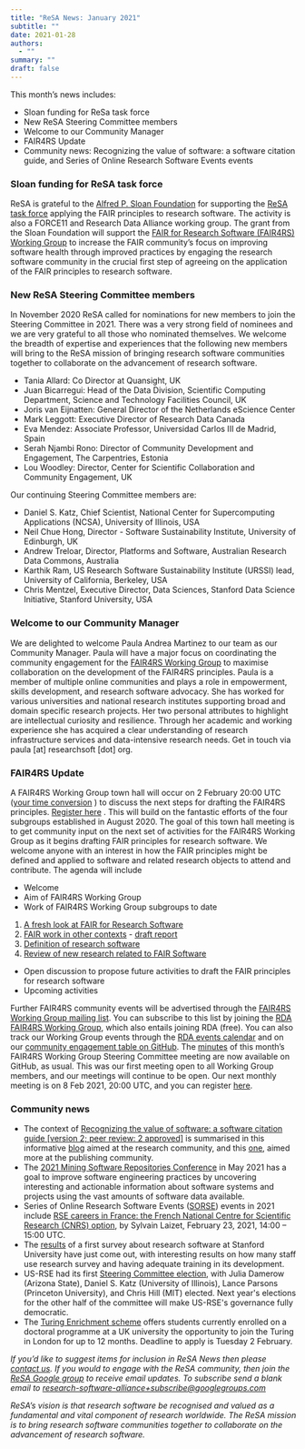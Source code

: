 ```yaml
---
title: "ReSA News: January 2021"
subtitle: ""
date: 2021-01-28
authors:
  - ""
summary: ""
draft: false
---
```


This month’s news includes:

* Sloan funding for ReSa task force
* New ReSA Steering Committee members
* Welcome to our Community Manager
* FAIR4RS Update
* Community news: Recognizing the value of software: a software citation guide, and Series of Online Research Software Events events

### Sloan funding for ReSA task force

ReSA is grateful to the [Alfred P. Sloan Foundation](https://sloan.org/) for supporting the [ReSA task force](/taskforces/) applying the FAIR principles to research software. The activity is also a FORCE11 and Research Data Alliance working group. The grant from the Sloan Foundation will support the [FAIR for Research Software (FAIR4RS) Working Group](https://www.rd-alliance.org/groups/fair-4-research-software-fair4rs-wg) to increase the FAIR community’s focus on improving software health through improved practices by engaging the research software community in the crucial first step of agreeing on the application of the FAIR principles to research software. 

### New ReSA Steering Committee members

In November 2020 ReSA called for nominations for new members to join the Steering Committee in 2021. There was a very strong field of nominees and we are very grateful to all those who nominated themselves. We welcome the breadth of expertise and experiences that the following new members will bring to the ReSA mission of bringing research software communities together to collaborate on the advancement of research software.

* Tania Allard: Co Director at Quansight, UK
* Juan Bicarregui: Head of the Data Division, Scientific Computing Department, Science and Technology Facilities Council, UK
* Joris van Eijnatten: General Director of the Netherlands eScience Center
* Mark Leggott: Executive Director of Research Data Canada 
* Eva Mendez: Associate Professor, Universidad Carlos III de Madrid, Spain
* Serah Njambi Rono: Director of Community Development and Engagement, The Carpentries, Estonia
* Lou Woodley: Director, Center for Scientific Collaboration and Community Engagement, UK 

Our continuing Steering Committee members are:
* Daniel S. Katz, Chief Scientist, National Center for Supercomputing Applications (NCSA), University of Illinois, USA
* Neil Chue Hong, Director - Software Sustainability Institute, University of Edinburgh, UK
* Andrew Treloar, Director, Platforms and Software, Australian Research Data Commons, Australia
* Karthik Ram, US Research Software Sustainability Institute (URSSI) lead, University of California, Berkeley, USA 
* Chris Mentzel, Executive Director, Data Sciences, Stanford Data Science Initiative, Stanford University, USA

### Welcome to our Community Manager

We are delighted to welcome Paula Andrea Martinez to our team as our Community Manager. Paula will have a major focus on coordinating the community engagement for the [FAIR4RS Working Group](https://www.rd-alliance.org/groups/fair-4-research-software-fair4rs-wg)  to maximise collaboration on the development of the FAIR4RS principles. Paula is a member of multiple online communities and plays a role in empowerment, skills development, and research software advocacy. She has worked for various universities and national research institutes supporting broad and domain specific research projects. Her two personal attributes to highlight are intellectual curiosity and resilience. Through her academic and working experience she has acquired a clear understanding of research infrastructure services and data-intensive research needs. Get in touch via paula [at] researchsoft [dot] org.

### FAIR4RS Update

A FAIR4RS Working Group town hall will occur on 2 February 20:00 UTC ([your time conversion](https://www.timeanddate.com/worldclock/fixedtime.html?msg=FAIR4RS+WG+webinar&iso=20210202T20&p1=1440&ah=1) ) to discuss the next steps for drafting the FAIR4RS principles. [Register here](https://zoom.us/meeting/register/tJwvdu6ppjMuGNEbw1Br7haKD3svfpwv_ztS) 
. This will build on the fantastic efforts of the four subgroups established in August 2020.
The goal of this town hall meeting is to get community input on the next set of activities for the FAIR4RS Working Group as it begins drafting FAIR principles for research software. We welcome anyone with an interest in how the FAIR principles might be defined and applied to software and related research objects to attend and contribute.
The agenda will include
* Welcome
* Aim of FAIR4RS Working Group
* Work of FAIR4RS Working Group subgroups to date
1. [A fresh look at FAIR for Research Software ](https://docs.google.com/document/d/1TVgQtOBojRl4fvb1kJwXPJOhdohkAWOiu4IV62VJwYg/edit) 
2. [FAIR work in other contexts](https://docs.google.com/document/d/19bPzMNv8UDXJftFadg_1BEucBhZKsZHoOxeT-3sudlM/edit)  - [draft report](https://docs.google.com/document/d/1zPjeJgVKg4q1nEYTxRJIas2w3MYYlUVOnjUtJRLp7QI/edit) 
3. [Definition of research software](https://docs.google.com/document/d/1PvYiYJxd7-vrmTusTvS8fYp47Wu6v-c_XMu-LjIBKio/edit) 
4. [Review of new research related to FAIR Software  ](https://docs.google.com/document/d/1lZHWh_WiiDtvoozELt9YgIp-mA2EzevD-D3soKwdKsA/edit) 
* Open discussion to propose future activities to draft the FAIR principles for research software
* Upcoming activities

Further FAIR4RS community events will be advertised through the [FAIR4RS Working Group mailing list](https://www.rd-alliance.org/node/69317/posts). You can subscribe to this list by joining the [RDA FAIR4RS Working Group](https://www.rd-alliance.org/groups/fair-4-research-software-fair4rs-wg), which also entails joining RDA (free). You can also track our Working Group events through the [RDA events calendar](https://www.rd-alliance.org/node/69317/events) and on our [community engagement table on GitHub](https://github.com/force11/FAIR4RS/blob/master/CommunityEngagement.md).
The [minutes](https://github.com/force11/FAIR4RS/blob/master/meetings/2021/2021-01-11-Minutes.md)  of this month’s FAIR4RS Working Group Steering Committee meeting are now available on GitHub, as usual. This was our first meeting open to all Working Group members, and our meetings will continue to be open. Our next monthly meeting is on 8 Feb 2021, 20:00 UTC, and you can register [here](https://zoom.us/meeting/register/tJwscOmvpjkoGtOiVo5-qotvzRN6qeZWYCu7).

### Community news

* The context of [Recognizing the value of software: a software citation guide [version 2; peer review: 2 approved]](https://f1000research.com/articles/9-1257/v2) is summarised in this informative [blog](https://f1000research.com/articles/9-1257/v2)  aimed at the research community, and this [one](https://scholarlykitchen.sspnet.org/2021/01/21/guest-post-citing-software-in-scholarly-publishing-to-improve-reproducibility-reuse-and-credit/), aimed more at the publishing community.
* The [2021 Mining Software Repositories Conference](https://2021.msrconf.org/)  in May 2021 has a goal to improve software engineering practices by uncovering interesting and actionable information about software systems and projects using the vast amounts of software data available.
* Series of Online Research Software Events ([SORSE](https://sorse.github.io)) events in 2021 include [RSE careers in France: the French National Centre for Scientific Research (CNRS) option](https://sorse.github.io/programme/talks/event-037/), by Sylvain Laizet, February 23, 2021, 14:00 – 15:00 UTC.
* The [results](https://itcommunity.stanford.edu/take5/results-first-stanford-software-survey)  of a first survey about research software at Stanford University have just come out, with interesting results on how many staff use research survey and having adequate training in its development.
* US-RSE had its first [Steering Committee election](https://us-rse.org/2020-12-21-election-results/), with Julia Damerow (Arizona State), Daniel S. Katz (University of Illinois), Lance Parsons (Princeton University), and Chris Hill (MIT) elected. Next year's elections for the other half of the committee will make US-RSE's governance fully democratic.
* The [Turing Enrichment scheme](https://www.turing.ac.uk/work-turing/studentships/enrichment)  offers students currently enrolled on a doctoral programme at a UK university the opportunity to join the Turing in London for up to 12 months. Deadline to apply is Tuesday 2 February.

*If you’d like to suggest items for inclusion in ReSA News then please [contact us](/about/contact). If you would to engage with the ReSA community, then join the [ReSA Google group](https://groups.google.com/forum/#!forum/research-software-alliance) to receive email updates. To subscribe send a blank email to [research-software-alliance+subscribe@googlegroups.com](mailto:research-software-alliance+subscribe@googlegroups.com)*

*ReSA’s vision is that research software be recognised and valued as a fundamental and vital component of research worldwide. The ReSA mission is to bring research software communities together to collaborate on the advancement of research software.*
